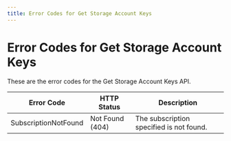 ```yaml
---
title: Error Codes for Get Storage Account Keys
---
```

# Error Codes for Get Storage Account Keys

These are the error codes for the Get Storage Account Keys API.

| Error Code             | HTTP Status     | Description                                                                                   |
|------------------------|-----------------|------------------------------------------|
| SubscriptionNotFound   | Not Found (404) | The subscription specified is not found. |

